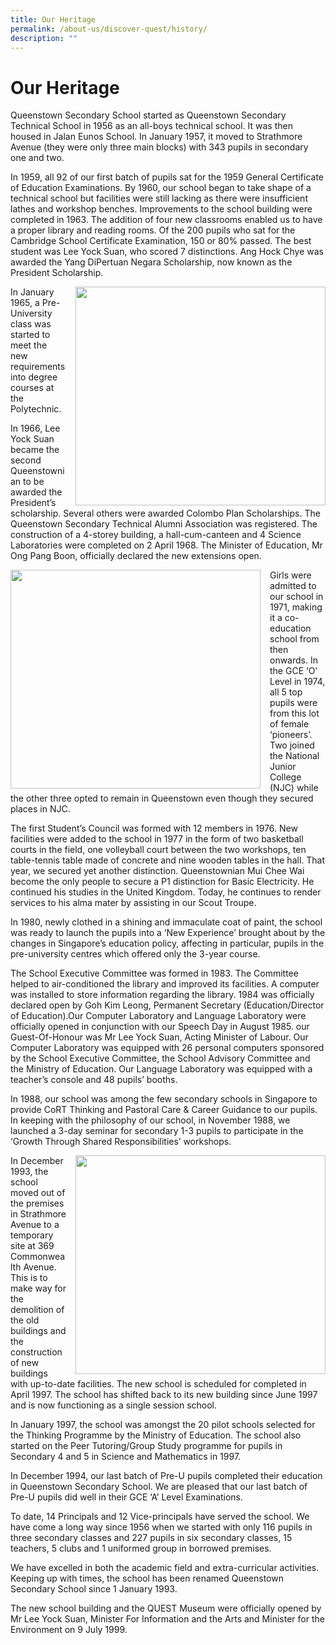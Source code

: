 ```yaml
---
title: Our Heritage
permalink: /about-us/discover-quest/history/
description: ""
---
```

Our Heritage
============

Queenstown Secondary School started as Queenstown Secondary Technical School in 1956 as an all-boys technical school. It was then housed in Jalan Eunos School. In January 1957, it moved to Strathmore Avenue (they were only three main blocks) with 343 pupils in secondary one and two.

In 1959, all 92 of our first batch of pupils sat for the 1959 General Certificate of Education Examinations. By 1960, our school began to take shape of a technical school but facilities were still lacking as there were insufficient lathes and workshop benches. Improvements to the school building were completed in 1963. The addition of four new classrooms enabled us to have a proper library and reading rooms. Of the 200 pupils who sat for the Cambridge School Certificate Examination, 150 or 80% passed. The best student was Lee Yock Suan, who scored 7 distinctions. Ang Hock Chye was awarded the Yang DiPertuan Negara Scholarship, now known as the President Scholarship.


<img src="/images/Discover%20Quest/History%201.png" style="width:400px;height:350px;margin-left:15px;" align = "right">

In January 1965, a Pre-University class was started to meet the new requirements into degree courses at the Polytechnic.

In 1966, Lee Yock Suan became the second Queenstownian to be awarded the President’s scholarship. Several others were awarded Colombo Plan Scholarships. The Queenstown Secondary Technical Alumni Association was registered. The construction of a 4-storey building, a hall-cum-canteen and 4 Science Laboratories were completed on 2 April 1968. The Minister of Education, Mr Ong Pang Boon, officially declared the new extensions open.

<img src="/images/Discover%20Quest/History%202.png" style="width:400px;height:350px;margin-right:15px;" align = "left">

Girls were admitted to our school in 1971, making it a co-education school from then onwards. In the GCE ‘O’ Level in 1974, all 5 top pupils were from this lot of female ‘pioneers’. Two joined the National Junior College (NJC) while the other three opted to remain in Queenstown even though they secured places in NJC.

The first Student’s Council was formed with 12 members in 1976. New facilities were added to the school in 1977 in the form of two basketball courts in the field, one volleyball court between the two workshops, ten table-tennis table made of concrete and nine wooden tables in the hall. That year, we secured yet another distinction. Queenstownian Mui Chee Wai become the only people to secure a P1 distinction for Basic Electricity. He continued his studies in the United Kingdom. Today, he continues to render services to his alma mater by assisting in our Scout Troupe.

In 1980, newly clothed in a shining and immaculate coat of paint, the school was ready to launch the pupils into a ‘New Experience’ brought about by the changes in Singapore’s education policy, affecting in particular, pupils in the pre-university centres which offered only the 3-year course.

The School Executive Committee was formed in 1983. The Committee helped to air-conditioned the library and improved its facilities. A computer was installed to store information regarding the library. 1984 was officially declared open by Goh Kim Leong, Permanent Secretary (Education/Director of Education).Our Computer Laboratory and Language Laboratory were officially opened in conjunction with our Speech Day in August 1985. our Guest-Of-Honour was Mr Lee Yock Suan, Acting Minister of Labour. Our Computer Laboratory was equipped with 26 personal computers sponsored by the School Executive Committee, the School Advisory Committee and the Ministry of Education. Our Language Laboratory was equipped with a teacher’s console and 48 pupils’ booths.

In 1988, our school was among the few secondary schools in Singapore to provide CoRT Thinking and Pastoral Care & Career Guidance to our pupils. In keeping with the philosophy of our school, in November 1988, we launched a 3-day seminar for secondary 1-3 pupils to participate in the ‘Growth Through Shared Responsibilities’ workshops.



<img src="/images/Discover%20Quest/History%203.png" style="width:400px;height:350px;margin-left:15px;" align = "right">


In December 1993, the school moved out of the premises in Strathmore Avenue to a temporary site at 369 Commonwealth Avenue. This is to make way for the demolition of the old buildings and the construction of new buildings with up-to-date facilities. The new school is scheduled for completed in April 1997. The school has shifted back to its new building since June 1997 and is now functioning as a single session school.

In January 1997, the school was amongst the 20 pilot schools selected for the Thinking Programme by the Ministry of Education. The school also started on the Peer Tutoring/Group Study programme for pupils in Secondary 4 and 5 in Science and Mathematics in 1997.

In December 1994, our last batch of Pre-U pupils completed their education in Queenstown Secondary School. We are pleased that our last batch of Pre-U pupils did well in their GCE ‘A’ Level Examinations.

To date, 14 Principals and 12 Vice-principals have served the school. We have come a long way since 1956 when we started with only 116 pupils in three secondary classes and 227 pupils in six secondary classes, 15 teachers, 5 clubs and 1 uniformed group in borrowed premises.

We have excelled in both the academic field and extra-curricular activities. Keeping up with times, the school has been renamed Queenstown Secondary School since 1 January 1993.

The new school building and the QUEST Museum were officially opened by Mr Lee Yock Suan, Minister For Information and the Arts and Minister for the Environment on 9 July 1999.